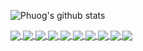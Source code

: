 ![Phuog's github stats](https://github-readme-stats-git-masterrstaa-rickstaa.vercel.app/api?username=danghoangphuong&show_icons=true&theme=vision-friendly-dark&hide=contribs,prs,issues)

<a href="https://github.com/danghoangphuong/KMeans-Visualisation">
  <!-- Change the `github-readme-stats.anuraghazra1.vercel.app` to `github-readme-stats.vercel.app`  -->
  <img align="center" src="https://github-readme-stats.anuraghazra1.vercel.app/api/pin/?username=danghoangphuong&repo=KMeans-Visualisation&theme=chartreuse-dark" />
</a>
<a href="https://github.com/danghoangphuong/KMeans-Picture-Compress/">
  <!-- Change the `github-readme-stats.anuraghazra1.vercel.app` to `github-readme-stats.vercel.app`  -->
  <img align="center" src="https://github-readme-stats.anuraghazra1.vercel.app/api/pin/?username=danghoangphuong&repo=KMeans-Picture-Compress&theme=chartreuse-dark" />
</a>

<a href="https://github.com/danghoangphuong/Semantic_Segmentation-UNet-Pytorch/">
  <!-- Change the `github-readme-stats.anuraghazra1.vercel.app` to `github-readme-stats.vercel.app`  -->
  <img align="center" src="https://github-readme-stats.anuraghazra1.vercel.app/api/pin/?username=danghoangphuong&repo=Semantic_Segmentation-UNet-Pytorch&theme=jolly" />
</a>
<a href="https://github.com/danghoangphuong/FineTuning_VGG16_Pytorch/">
  <!-- Change the `github-readme-stats.anuraghazra1.vercel.app` to `github-readme-stats.vercel.app`  -->
  <img align="center" src="https://github-readme-stats.anuraghazra1.vercel.app/api/pin/?username=danghoangphuong&repo=FineTuning_VGG16_Pytorch&theme=jolly" />
</a>

<a href="https://github.com/danghoangphuong/GradientDescent_in_LinearRegression/">
  <!-- Change the `github-readme-stats.anuraghazra1.vercel.app` to `github-readme-stats.vercel.app`  -->
  <img align="center" src="https://github-readme-stats.anuraghazra1.vercel.app/api/pin/?username=danghoangphuong&repo=GradientDescent_in_LinearRegression&theme=vision-friendly-dark" />
</a> 

<a href="https://github.com/danghoangphuong/LinearRegression">
  <!-- Change the `github-readme-stats.anuraghazra1.vercel.app` to `github-readme-stats.vercel.app`  -->
  <img align="center" src="https://github-readme-stats.anuraghazra1.vercel.app/api/pin/?username=danghoangphuong&repo=LinearRegression&theme=vision-friendly-dark" />
</a> 
<a href="https://github.com/danghoangphuong/KNN-MNIST_handwritten_digits">
  <!-- Change the `github-readme-stats.anuraghazra1.vercel.app` to `github-readme-stats.vercel.app`  -->
  <img align="center" src="https://github-readme-stats.anuraghazra1.vercel.app/api/pin/?username=danghoangphuong&repo=KNN-MNIST_handwritten_digits&theme=yeblu" />
</a> 
<a href="https://github.com/danghoangphuong/KNN-IrisFlower">
  <!-- Change the `github-readme-stats.anuraghazra1.vercel.app` to `github-readme-stats.vercel.app`  -->
  <img align="center" src="https://github-readme-stats.anuraghazra1.vercel.app/api/pin/?username=danghoangphuong&repo=KNN-IrisFlower&theme=yeblu" />
</a> 
<a href="https://github.com/danghoangphuong/MP3_player_GUI">
  <!-- Change the `github-readme-stats.anuraghazra1.vercel.app` to `github-readme-stats.vercel.app`  -->
  <img align="center" src="https://github-readme-stats.anuraghazra1.vercel.app/api/pin/?username=danghoangphuong&repo=MP3_player_GUI&theme=blue-green" />
</a> 
<a href="https://github.com/danghoangphuong/ASCII-ColorImage/">
  <!-- Change the `github-readme-stats.anuraghazra1.vercel.app` to `github-readme-stats.vercel.app`  -->
  <img align="center" src="https://github-readme-stats.anuraghazra1.vercel.app/api/pin/?username=danghoangphuong&repo=ASCII-ColorImage&theme=blue-green" />
</a>
